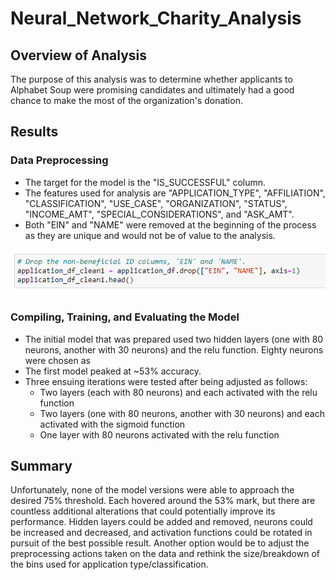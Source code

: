 # Neural_Network_Charity_Analysis

## Overview of Analysis
The purpose of this analysis was to determine whether applicants to Alphabet Soup were promising candidates and ultimately had a good chance to make the most of the organization's donation.

## Results

### Data Preprocessing
- The target for the model is the "IS_SUCCESSFUL" column.
- The features used for analysis are "APPLICATION_TYPE", "AFFILIATION", "CLASSIFICATION", "USE_CASE", "ORGANIZATION", "STATUS", "INCOME_AMT", "SPECIAL_CONSIDERATIONS", and "ASK_AMT".
- Both "EIN" and "NAME" were removed at the beginning of the process as they are unique and would not be of value to the analysis.

![image1_droppedColumns](/image1_droppedColumns.png)

### Compiling, Training, and Evaluating the Model
- The initial model that was prepared used two hidden layers (one with 80 neurons, another with 30 neurons) and the relu function. Eighty neurons were chosen as 
- The first model peaked at ~53% accuracy.
- Three ensuing iterations were tested after being adjusted as follows:
   * Two layers (each with 80 neurons) and each activated with the relu function
   * Two layers (one with 80 neurons, another with 30 neurons) and each activated with the sigmoid function
   * One layer with 80 neurons activated with the relu function

## Summary
Unfortunately, none of the model versions were able to approach the desired 75% threshold. Each hovered around the 53% mark, but there are countless additional alterations that could potentially improve its performance. Hidden layers could be added and removed, neurons could be increased and decreased, and activation functions could be rotated in pursuit of the best possible result. Another option would be to adjust the preprocessing actions taken on the data and rethink the size/breakdown of the bins used for application type/classification.
